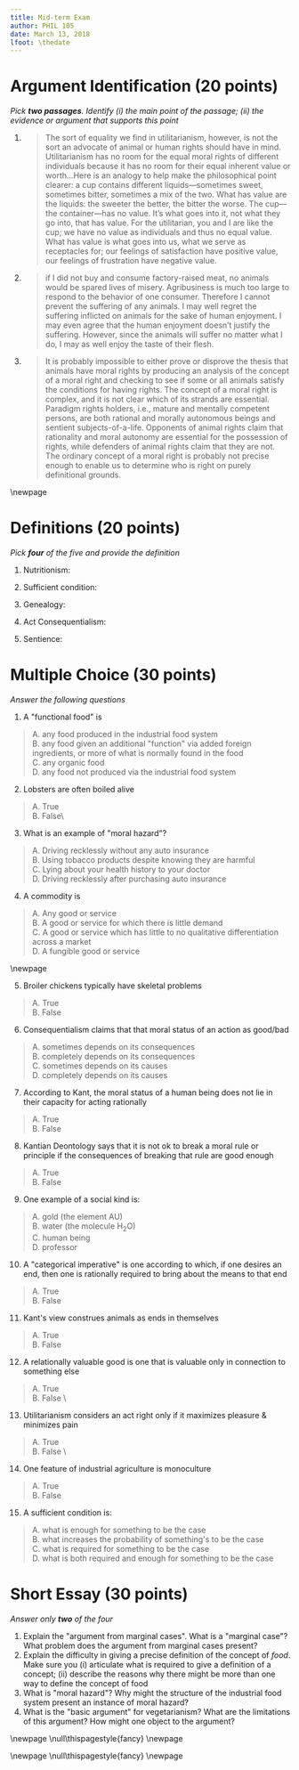 ```yaml
---
title: Mid-term Exam
author: PHIL 105
date: March 13, 2018
lfoot: \thedate
---
```

    
# Argument Identification (20 points)

*Pick **two passages**. Identify (i) the main point of the passage; (ii) the
evidence or argument that supports this point*

1. 
    > The sort of equality we find in utilitarianism, however, is not the sort
    >  an advocate of animal or human rights should have in mind.
    >  Utilitarianism has no room for the equal moral rights of different
    >  individuals because it has no room for their equal inherent value or
    >  worth...Here is an analogy to help make the philosophical point
    >  clearer: a cup contains different liquids—sometimes sweet, sometimes
    >  bitter, sometimes a mix of the two. What has value are the liquids: the
    >  sweeter the better, the bitter the worse. The cup—the container—has no
    >  value. It’s what goes into it, not what they go into, that has value.
    >  For the utilitarian, you and I are like the cup; we have no value as
    >  individuals and thus no equal value. What has value is what goes into
    >  us, what we serve as receptacles for; our feelings of satisfaction have
    >  positive value, our feelings of frustration have negative value.

2. 
    > if I did not buy and consume factory-raised meat, no animals would be
    >  spared lives of misery. Agribusiness is much too large to respond to
    >  the behavior of one consumer. Therefore I cannot prevent the suffering
    >  of any animals. I may well regret the suffering inflicted on animals
    >  for the sake of human enjoyment. I may even agree that the human
    >  enjoyment doesn’t justify the suffering. However, since the animals
    >  will suffer no matter what I do, I may as well enjoy the taste of their
    >  flesh. 
    
    
3.
    > It is probably impossible to either prove or disprove the thesis that
    > animals have moral rights by producing an analysis of the concept of a
    > moral right and checking to see if some or all animals satisfy the
    > conditions for having rights. The concept of a moral right is complex,
    > and it is not clear which of its strands are essential. Paradigm rights
    > holders, i.e., mature and mentally competent persons, are both rational
    > and morally autonomous beings and sentient subjects-of-a-life. Opponents
    > of animal rights claim that rationality and moral autonomy are essential
    > for the possession of rights, while defenders of animal rights claim
    > that they are not. The ordinary concept of a moral right is probably not
    > precise enough to enable us to determine who is right on purely
    > definitional grounds.
    
\newpage

# Definitions (20 points)

*Pick **four** of the five and provide the definition*

1.  Nutritionism:

2.  Sufficient condition:

3.  Genealogy:

4.  Act Consequentialism:

5.  Sentience:

# Multiple Choice (30 points)

*Answer the following questions*

1. A "functional food" is

> A. any food produced in the industrial food system  
> B. any food given an additional "function" via added foreign ingredients, or
more of what is normally found in the food  
> C. any organic food  
> D. any food not produced via the industrial food system  

2.  Lobsters are often boiled alive

> A. True\
> B. False\

3.  What is an example of "moral hazard"?

> A. Driving recklessly without any auto insurance\
> B. Using tobacco products despite knowing they are harmful\
> C. Lying about your health history to your doctor\
> D. Driving recklessly after purchasing auto insurance

4.  A commodity is

> A. Any good or service\
> B. A good or service for which there is little demand\
> C. A good or service which has little to no qualitative differentiation across a market  
> D. A fungible good or service

\newpage

5.  Broiler chickens typically have skeletal problems

> A. True\
> B. False

6.  Consequentialism claims that that moral status of an action as
    good/bad

> A. sometimes depends on its consequences   
> B. completely depends on its consequences  
> C. sometimes depends on its causes   
> D. completely depends on  its causes

7.  According to Kant, the moral status of a human being does not lie in their
    capacity for acting rationally

> A. True  
> B. False

8.  Kantian Deontology says that it is not ok to break a moral rule or
    principle if the consequences of breaking that rule are good enough

> A. True  
> B. False

9.  One example of a social kind is:

> A. gold (the element AU)  
> B. water (the molecule H$_2$O)  
> C. human being  
> D. professor

10.  A "categorical imperative" is one according to which, if one desires
    an end, then one is rationally required to bring about the means to
    that end

> A. True  
> B. False

11.  Kant's view construes animals as ends in themselves

> A. True  
> B. False

12.  A relationally valuable good is one that is valuable only in connection
     to something else

> A. True\
> B. False \

13.  Utilitarianism considers an act right only if it maximizes pleasure
    & minimizes pain

> A. True  
> B. False \

14.  One feature of industrial agriculture is monoculture

> A. True  
> B. False

15.  A sufficient condition is:

> A. what is enough for something to be the case  
> B. what increases the probability of something's to be the case  
> C. what is required for something to be the case  
> D. what is both required and enough for something to be the case

# Short Essay (30 points)

*Answer only **two** of the four*

1. Explain the "argument from marginal cases". What is a "marginal case"? What
   problem does the argument from marginal cases present?
2. Explain the difficulty in giving a precise definition of the concept of
   *food*. Make sure you (i) articulate what is required to give a definition
   of a concept; (ii) describe the reasons why there might be more than one
   way to define the concept of food
3. What is "moral hazard"? Why might the structure of the industrial food
   system present an instance of moral hazard?
4. What is the "basic argument" for vegetarianism? What are the limitations of
   this argument? How might one object to the argument?

\newpage 
\null\thispagestyle{fancy} \newpage

\newpage 
\null\thispagestyle{fancy} \newpage

